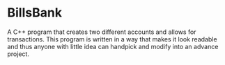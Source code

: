 # BillsBank
A C++ program that creates two different accounts and allows for transactions. This program is written in a way that makes it look readable and thus anyone with little idea can handpick and modify into an advance project.
